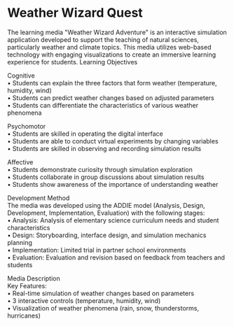 # Weather Wizard Quest
The learning media "Weather Wizard Adventure" is an interactive simulation application developed to support the teaching of natural sciences, particularly weather and climate topics. This media utilizes web-based technology with engaging visualizations to create an immersive learning experience for students.
Learning Objectives  

Cognitive  
• Students can explain the three factors that form weather (temperature, humidity, wind)  
• Students can predict weather changes based on adjusted parameters  
• Students can differentiate the characteristics of various weather phenomena  

Psychomotor  
• Students are skilled in operating the digital interface  
• Students are able to conduct virtual experiments by changing variables  
• Students are skilled in observing and recording simulation results  

Affective  
• Students demonstrate curiosity through simulation exploration  
• Students collaborate in group discussions about simulation results  
• Students show awareness of the importance of understanding weather  

Development Method  
The media was developed using the ADDIE model (Analysis, Design, Development, Implementation, Evaluation) with the following stages:  
• Analysis: Analysis of elementary science curriculum needs and student characteristics  
• Design: Storyboarding, interface design, and simulation mechanics planning  
• Implementation: Limited trial in partner school environments  
• Evaluation: Evaluation and revision based on feedback from teachers and students  

Media Description  
Key Features:  
• Real-time simulation of weather changes based on parameters  
• 3 interactive controls (temperature, humidity, wind)  
• Visualization of weather phenomena (rain, snow, thunderstorms, hurricanes)  
